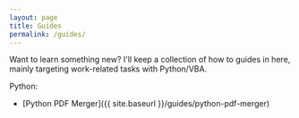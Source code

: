 ```yaml
---
layout: page
title: Guides
permalink: /guides/
---
```


Want to learn something new? I'll keep a collection of how to guides in here, mainly targeting work-related tasks with Python/VBA.

Python:

* [Python PDF Merger]({{ site.baseurl }}/guides/python-pdf-merger)
